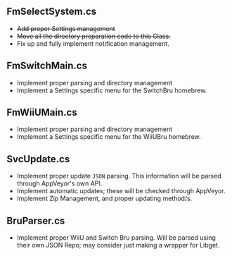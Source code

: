 ## FmSelectSystem.cs 

* ~~Add proper Settings management~~
* ~~Move all the directory preparation code to this Class.~~
* Fix up and fully implement notification management. 

## FmSwitchMain.cs 

* Implement proper parsing and directory management 
* Implement a Settings specific menu for the SwitchBru homebrew.

## FmWiiUMain.cs 

* Implement proper parsing and directory management 
* Implement a Settings specific menu for the WiiUBru homebrew.

## SvcUpdate.cs

* Implement proper update `JSON` parsing. This information will be parsed through AppVeyor's own API. 
* Implement automatic updates; these will be checked through AppVeyor. 
* Implement Zip Management, and proper updating method/s. 

## BruParser.cs 

* Implement proper WiiU and Switch Bru parsing. Will be parsed using their own JSON Repo; may consider just making a wrapper for Libget. 
